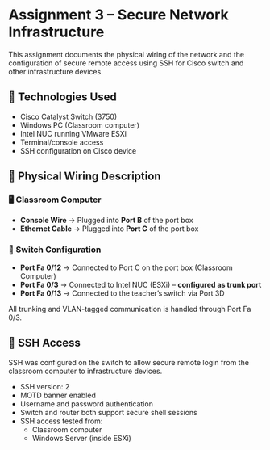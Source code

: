 # Assignment 3 – Secure Network Infrastructure

This assignment documents the physical wiring of the network and the configuration of secure remote access using SSH for Cisco switch and other infrastructure devices.

## 🧰 Technologies Used
- Cisco Catalyst Switch (3750)
- Windows PC (Classroom computer)
- Intel NUC running VMware ESXi
- Terminal/console access
- SSH configuration on Cisco device

## 🔌 Physical Wiring Description

### 🖥️ Classroom Computer
- **Console Wire** → Plugged into **Port B** of the port box
- **Ethernet Cable** → Plugged into **Port C** of the port box

### 🧠 Switch Configuration
- **Port Fa 0/12** → Connected to Port C on the port box (Classroom Computer)
- **Port Fa 0/3** → Connected to Intel NUC (ESXi) – **configured as trunk port**
- **Port Fa 0/13** → Connected to the teacher’s switch via Port 3D

All trunking and VLAN-tagged communication is handled through Port Fa 0/3.

## 🔐 SSH Access

SSH was configured on the switch to allow secure remote login from the classroom computer to infrastructure devices.

- SSH version: 2
- MOTD banner enabled
- Username and password authentication
- Switch and router both support secure shell sessions
- SSH access tested from:
  - Classroom computer
  - Windows Server (inside ESXi)
